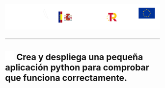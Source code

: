 <p style="text-aling:center;height:100px"><img src="/md/res/_banner.svg"></p>

---

# [<img src="/md/res/_back.svg" width="30">](/README.md) Crea y despliega una pequeña aplicación python para comprobar que funciona correctamente.

